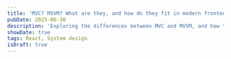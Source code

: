 ```yaml
---
title: 'MVC? MVVM? What are they, and how do they fit in modern frontend architecture?'
pubDate: 2025-06-30
description: 'Exploring the differences between MVC and MVVM, and how they fit in modern frontend architecture.'
showDate: true
tags: React, System design
isDraft: true
---
```

